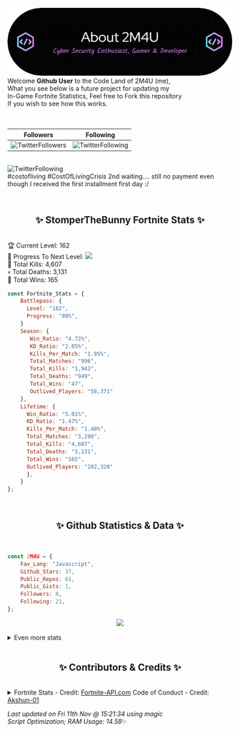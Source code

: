 
  ![Header](./src/github-banner.png)
  <br>
  Welcome **Github User** to the Code Land of 2M4U (me),<br>
  What you see below is a future project for updating my<br>
  In-Game Fortnite Statistics, Feel free to Fork this repository<br>
  If you wish to see how this works.
  <br><br>
  <br>
  
  | Followers  | Following |
  | ---------- |:---------:|
  | ![TwitterFollowers](https://img.shields.io/badge/Twitter%20Followers-81-blue)  | ![TwitterFollowing](https://img.shields.io/badge/Twitter%20Following-232-blue)  |


  <br>![TwitterFollowing](https://img.shields.io/badge/Latest%20Tweet--blue)<br>
  #costofliving #CostOfLivingCrisis 
2nd waiting.... still no payment even though I received the first installment first day :/
   
  <br><h2 align="center"> ✨ StomperTheBunny Fortnite Stats ✨</h2><br>
  🏆 Current Level: 162<br>
  🎉 Progress To Next Level: ![](https://geps.dev/progress/80)<br>
  🎯 Total Kills: 4,607<br>
  💀 Total Deaths: 3,131<br>
  👑 Total Wins: 165<br>

```js
const Fortnite_Stats = {
    Battlepass: {
      Level: "162",
      Progress: "80%",    
    }
    Season: { 
       Win_Ratio: "4.72%",
       KD_Ratio: "2.05%",
       Kills_Per_Match: "1.95%",
       Total_Matches: "996",
       Total_Kills: "1,943",
       Total_Deaths: "949",
       Total_Wins: "47",
       Outlived_Players: "58,371"
    },
    Lifetime: {
      Win_Ratio: "5.01%",
      KD_Ratio: "1.47%",
      Kills_Per_Match: "1.40%",
      Total_Matches: "3,296",
      Total_Kills: "4,607",
      Total_Deaths: "3,131",
      Total_Wins: "165",
      Outlived_Players: "202,320"
      },
    }
}; 
```


<br><h2 align="center"> ✨ Github Statistics & Data ✨</h2><br>

```js
const 2M4U = {
    Fav_Lang: "Javascript",
    Github_Stars: 37,
    Public_Repos: 61,
    Public_Gists: 1,
    Followers: 8,
    Following: 21,
}; 
```

<p align="center">
<img src="https://github-readme-streak-stats.herokuapp.com/?user=2M4U&theme=tokyonight">
</p>
<details>
  <summary>
      Even more stats
  </summary>
  <p align="center">
    <img src="https://github-profile-trophy.vercel.app/?username=2M4U&theme=dracula">
    <img src="https://github-readme-stats.vercel.app/api?username=2M4U&theme=tokyonight&count_private=true&show_icons=true&include_all_commits=true">
  </p>
</details>
<br><h2 align="center"> ✨ Contributors & Credits ✨</h2><br>
<details>
  <summary>
      Fortnite Stats - Credit: <a href="https://fortnite-api.com/?utm_source=github.com/2M4U/2M4U">Fortnite-API.com</a>
      Code of Conduct - Credit: <a href="https://github.com/Akshun-01">Akshun-01</a>
  </summary>
</details>

<!-- Last updated on Fri Nov 11 2022 15:21:34 GMT+0000 (Coordinated Universal Time) ;-;-->
<i>Last updated on  Fri 11th Nov @ 15:21:34 using magic<br>
Script Optimization; RAM Usage: 14.58</i>✨